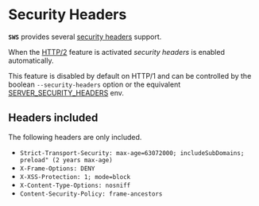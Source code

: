 # Security Headers

**`SWS`** provides several [security headers](https://web.dev/security-headers/) support.

When the [HTTP/2](../examples/http2-tls.md) feature is activated *security headers* is enabled automatically.

This feature is disabled by default on HTTP/1 and can be controlled by the boolean `--security-headers` option or the equivalent [SERVER_SECURITY_HEADERS](./../configuration/environment-variables.md#server_security_headers) env.

## Headers included

The following headers are only included.

- `Strict-Transport-Security: max-age=63072000; includeSubDomains; preload" (2 years max-age)`
- `X-Frame-Options: DENY`
- `X-XSS-Protection: 1; mode=block`
- `X-Content-Type-Options: nosniff`
- `Content-Security-Policy: frame-ancestors`
